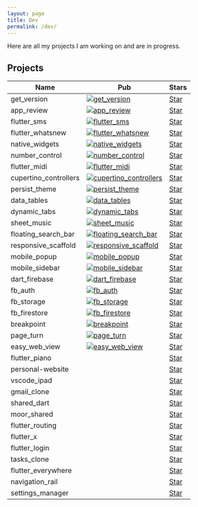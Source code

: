 ```yaml
---
layout: page
title: Dev
permalink: /dev/
---
```


<script async defer src="https://buttons.github.io/buttons.js"></script>

Here are all my projects I am working on and are in progress.

## Projects

| Name                  | Pub                                                                                                                                | Stars                                                                                                                                                                                                                                                 |
|-----------------------|------------------------------------------------------------------------------------------------------------------------------------|-------------------------------------------------------------------------------------------------------------------------------------------------------------------------------------------------------------------------------------------------------|
| get_version           | [![get_version](https://img.shields.io/pub/v/get_version.svg)](https://pub.dev/packages/get_version)                               | <a class="github-button" href="https://github.com/fluttercommunity/get_version" data-icon="octicon-star" data-show-count="true" aria-label="Star fluttercommunity/https://github.com/fluttercommunity/get_version on GitHub">Star</a>                 |
| app_review            | [![app_review](https://img.shields.io/pub/v/app_review.svg)](https://pub.dev/packages/app_review)                                  | <a class="github-button" href="https://github.com/fluttercommunity/app_review" data-icon="octicon-star" data-show-count="true" aria-label="Star fluttercommunity/https://github.com/fluttercommunity/app_review on GitHub">Star</a>                   |
| flutter_sms           | [![flutter_sms](https://img.shields.io/pub/v/flutter_sms.svg)](https://pub.dev/packages/flutter_sms)                               | <a class="github-button" href="https://github.com/fluttercommunity/flutter_sms" data-icon="octicon-star" data-show-count="true" aria-label="Star fluttercommunity/https://github.com/fluttercommunity/flutter_sms on GitHub">Star</a>                 |
| flutter_whatsnew      | [![flutter_whatsnew](https://img.shields.io/pub/v/flutter_whatsnew.svg)](https://pub.dev/packages/flutter_whatsnew)                | <a class="github-button" href="https://github.com/fluttercommunity/flutter_whatsnew" data-icon="octicon-star" data-show-count="true" aria-label="Star fluttercommunity/https://github.com/fluttercommunity/flutter_whatsnew on GitHub">Star</a>       |
| native_widgets        | [![native_widgets](https://img.shields.io/pub/v/native_widgets.svg)](https://pub.dev/packages/native_widgets)                      | <a class="github-button" href="https://github.com/fluttercommunity/native_widgets" data-icon="octicon-star" data-show-count="true" aria-label="Star fluttercommunity/https://github.com/fluttercommunity/native_widgets on GitHub">Star</a>           |
| number_control        | [![number_control](https://img.shields.io/pub/v/number_control.svg)](https://pub.dev/packages/number_control)                      | <a class="github-button" href="https://github.com/rodydavis/plugins/tree/master/packages/number_control" data-icon="octicon-star" data-show-count="true" aria-label="Star rodydavis/plugins on GitHub">Star</a>                                       |
| flutter_midi          | [![flutter_midi](https://img.shields.io/pub/v/flutter_midi.svg)](https://pub.dev/packages/flutter_midi)                            | <a class="github-button" href="https://github.com/rodydavis/plugins/tree/master/packages/flutter_midi" data-icon="octicon-star" data-show-count="true" aria-label="Star rodydavis/plugins on GitHub">Star</a>                                         |
| cupertino_controllers | [![cupertino_controllers](https://img.shields.io/pub/v/cupertino_controllers.svg)](https://pub.dev/packages/cupertino_controllers) | <a class="github-button" href="https://github.com/rodydavis/plugins/tree/master/packages/cupertino_controllers" data-icon="octicon-star" data-show-count="true" aria-label="Star rodydavis/plugins on GitHub">Star</a>                                |
| persist_theme         | [![persist_theme](https://img.shields.io/pub/v/persist_theme.svg)](https://pub.dev/packages/persist_theme)                         | <a class="github-button" href="https://github.com/rodydavis/persist_theme" data-icon="octicon-star" data-show-count="true" aria-label="Star rodydavis/https://github.com/rodydavis/persist_theme on GitHub">Star</a>                                  |
| data_tables           | [![data_tables](https://img.shields.io/pub/v/data_tables.svg)](https://pub.dev/packages/data_tables)                               | <a class="github-button" href="https://github.com/rodydavis/plugins/tree/master/packages/data_tables" data-icon="octicon-star" data-show-count="true" aria-label="Star rodydavis/plugins on GitHub">Star</a>                                          |
| dynamic_tabs          | [![dynamic_tabs](https://img.shields.io/pub/v/dynamic_tabs.svg)](https://pub.dev/packages/dynamic_tabs)                            | <a class="github-button" href="https://github.com/rodydavis/plugins/tree/master/packages/dynamic_tabs" data-icon="octicon-star" data-show-count="true" aria-label="Star rodydavis/plugins on GitHub">Star</a>                                         |
| sheet_music           | [![sheet_music](https://img.shields.io/pub/v/sheet_music.svg)](https://pub.dev/packages/sheet_music)                               | <a class="github-button" href="https://github.com/rodydavis/plugins/tree/master/packages/sheet_music" data-icon="octicon-star" data-show-count="true" aria-label="Star rodydavis/plugins on GitHub">Star</a>                                          |
| floating_search_bar   | [![floating_search_bar](https://img.shields.io/pub/v/floating_search_bar.svg)](https://pub.dev/packages/floating_search_bar)       | <a class="github-button" href="https://github.com/rodydavis/plugins/tree/master/packages/floating_search_bar" data-icon="octicon-star" data-show-count="true" aria-label="Star rodydavis/plugins on GitHub">Star</a>                                  |
| responsive_scaffold   | [![responsive_scaffold](https://img.shields.io/pub/v/responsive_scaffold.svg)](https://pub.dev/packages/responsive_scaffold)       | <a class="github-button" href="https://github.com/fluttercommunity/responsive_scaffold" data-icon="octicon-star" data-show-count="true" aria-label="Star fluttercommunity/https://github.com/fluttercommunity/responsive_scaffold on GitHub">Star</a> |
| mobile_popup          | [![mobile_popup](https://img.shields.io/pub/v/mobile_popup.svg)](https://pub.dev/packages/mobile_popup)                            | <a class="github-button" href="https://github.com/rodydavis/plugins/tree/master/packages/mobile_popup" data-icon="octicon-star" data-show-count="true" aria-label="Star rodydavis/plugins on GitHub">Star</a>                                         |
| mobile_sidebar        | [![mobile_sidebar](https://img.shields.io/pub/v/mobile_sidebar.svg)](https://pub.dev/packages/mobile_sidebar)                      | <a class="github-button" href="https://github.com/rodydavis/plugins/tree/master/packages/mobile_sidebar" data-icon="octicon-star" data-show-count="true" aria-label="Star rodydavis/plugins on GitHub">Star</a>                                       |
| dart_firebase         | [![dart_firebase](https://img.shields.io/pub/v/dart_firebase.svg)](https://pub.dev/packages/dart_firebase)                         | <a class="github-button" href="https://github.com/rodydavis/dart_firebase" data-icon="octicon-star" data-show-count="true" aria-label="Star rodydavis/https://github.com/rodydavis/dart_firebase on GitHub">Star</a>                                  |
| fb_auth               | [![fb_auth](https://img.shields.io/pub/v/fb_auth.svg)](https://pub.dev/packages/fb_auth)                                           | <a class="github-button" href="https://github.com/rodydavis/fb_auth" data-icon="octicon-star" data-show-count="true" aria-label="Star rodydavis/https://github.com/rodydavis/fb_auth on GitHub">Star</a>                                              |
| fb_storage            | [![fb_storage](https://img.shields.io/pub/v/fb_storage.svg)](https://pub.dev/packages/fb_storage)                                  | <a class="github-button" href="https://github.com/rodydavis/fb_storage" data-icon="octicon-star" data-show-count="true" aria-label="Star rodydavis/https://github.com/rodydavis/fb_storage on GitHub">Star</a>                                        |
| fb_firestore          | [![fb_firestore](https://img.shields.io/pub/v/fb_firestore.svg)](https://pub.dev/packages/fb_firestore)                            | <a class="github-button" href="https://github.com/rodydavis/fb_firestore" data-icon="octicon-star" data-show-count="true" aria-label="Star rodydavis/https://github.com/rodydavis/fb_firestore on GitHub">Star</a>                                    |
| breakpoint            | [![breakpoint](https://img.shields.io/pub/v/breakpoint.svg)](https://pub.dev/packages/breakpoint)                                  | <a class="github-button" href="https://github.com/fluttercommunity/breakpoint" data-icon="octicon-star" data-show-count="true" aria-label="Star rodydavis/https://github.com/fluttercommunity/breakpoint on GitHub">Star</a>                          |
| page_turn             | [![page_turn](https://img.shields.io/pub/v/page_turn.svg)](https://pub.dev/packages/page_turn)                                     | <a class="github-button" href="https://github.com/rodydavis/page_turn" data-icon="octicon-star" data-show-count="true" aria-label="Star rodydavis/https://github.com/rodydavis/page_turn on GitHub">Star</a>                                          |
| easy_web_view         | [![easy_web_view](https://img.shields.io/pub/v/easy_web_view.svg)](https://pub.dev/packages/easy_web_view)                         | <a class="github-button" href="https://github.com/rodydavis/easy_web_view" data-icon="octicon-star" data-show-count="true" aria-label="Star rodydavis/https://github.com/rodydavis/easy_web_view on GitHub">Star</a>                                  |
| flutter_piano         |                                                                                                                                    | <a class="github-button" href="https://github.com/rodydavis/flutter_piano" data-icon="octicon-star" data-show-count="true" aria-label="Star rodydavis/https://github.com/rodydavis/flutter_piano on GitHub">Star</a>                                  |
| personal-website      |                                                                                                                                    | <a class="github-button" href="https://github.com/rodydavis/personal-website" data-icon="octicon-star" data-show-count="true" aria-label="Star rodydavis/https://github.com/rodydavis/personal-website on GitHub">Star</a>                            |
| vscode_ipad           |                                                                                                                                    | <a class="github-button" href="https://github.com/rodydavis/vscode_ipad" data-icon="octicon-star" data-show-count="true" aria-label="Star rodydavis/https://github.com/rodydavis/vscode_ipad on GitHub">Star</a>                                      |
| gmail_clone           |                                                                                                                                    | <a class="github-button" href="https://github.com/rodydavis/gmail_clone" data-icon="octicon-star" data-show-count="true" aria-label="Star rodydavis/https://github.com/rodydavis/gmail_clone on GitHub">Star</a>                                      |
| shared_dart           |                                                                                                                                    | <a class="github-button" href="https://github.com/rodydavis/shared_dart" data-icon="octicon-star" data-show-count="true" aria-label="Star rodydavis/https://github.com/rodydavis/shared_dart on GitHub">Star</a>                                      |
| moor_shared           |                                                                                                                                    | <a class="github-button" href="https://github.com/rodydavis/moor_shared" data-icon="octicon-star" data-show-count="true" aria-label="Star rodydavis/https://github.com/rodydavis/moor_shared on GitHub">Star</a>                                      |
| flutter_routing       |                                                                                                                                    | <a class="github-button" href="https://github.com/rodydavis/flutter_routing" data-icon="octicon-star" data-show-count="true" aria-label="Star rodydavis/https://github.com/rodydavis/flutter_routing on GitHub">Star</a>                              |
| flutter_x             |                                                                                                                                    | <a class="github-button" href="https://github.com/rodydavis/flutter_x" data-icon="octicon-star" data-show-count="true" aria-label="Star rodydavis/https://github.com/rodydavis/flutter_x on GitHub">Star</a>                                          |
| flutter_login         |                                                                                                                                    | <a class="github-button" href="https://github.com/rodydavis/flutter_login" data-icon="octicon-star" data-show-count="true" aria-label="Star rodydavis/https://github.com/rodydavis/flutter_login on GitHub">Star</a>                                  |
| tasks_clone           |                                                                                                                                    | <a class="github-button" href="https://github.com/rodydavis/tasks_clone" data-icon="octicon-star" data-show-count="true" aria-label="Star rodydavis/https://github.com/rodydavis/tasks_clone on GitHub">Star</a>                                      |
| flutter_everywhere    |                                                                                                                                    | <a class="github-button" href="https://github.com/rodydavis/flutter_everywhere" data-icon="octicon-star" data-show-count="true" aria-label="Star rodydavis/https://github.com/rodydavis/flutter_everywhere on GitHub">Star</a>                        |
| navigation_rail    |                                                                                                                                    | <a class="github-button" href="https://github.com/rodydavis/navigation_rail" data-icon="octicon-star" data-show-count="true" aria-label="Star rodydavis/https://github.com/rodydavis/navigation_rail on GitHub">Star</a>                        |
| settings_manager    |                                                                                                                                    | <a class="github-button" href="https://github.com/rodydavis/settings_manager" data-icon="octicon-star" data-show-count="true" aria-label="Star rodydavis/https://github.com/rodydavis/settings_manager on GitHub">Star</a>                        |
